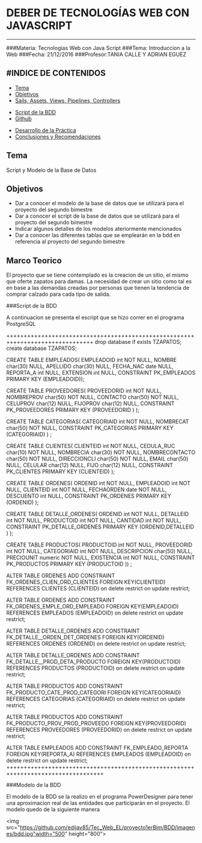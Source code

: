 # DEBER DE TECNOLOGÍAS WEB CON JAVASCRIPT
-------------------------------------------
###Materia: Tecnologias Web con Java Script
###Tema: Introduccion a la Web
###Fecha: 21/12/2016
###Profesor:TANIA CALLE Y ADRIAN EGUEZ

#INDICE DE CONTENIDOS
-------------------------------------------
- <a href="#tema">Tema</a>
- <a href="#objetivos">Objetivos</a>
- <a href="#marco-teorico">Sails, Assets, Views, Pipelines, Controllers</a>
 * <a href="#modelo_bdd">Script de la BDD</a>
 * <a href="#script_bdd">Github</a>
- <a href="#desarrollo">Desarrollo de la Práctica</a>
- <a href="#conrec">Conclusiones y Recomendaciones</a>

<a name="tema"></a>
## Tema
Script y Modelo de la Base de Datos

<a name="objetivos"></a>
## Objetivos

- Dar a conocer el modelo de la base de datos que se utilizará para el proyecto del segundo bimestre
- Dar a conocer el script de la base de datos que se utilizará para el proyecto del segundo bimestre
- Indicar algunos detalles de los modelos ateriormente mencionados
- Dar a conocer las diferentes tablas que se emplearán en la bdd en referencia al proyecto del segundo bimestre

<a name="marco-teorico"></a>
## Marco Teorico

El proyecto que se tiene contemplado es la creacion de un sitio, el mismo que oferte zapatos para damas.
La necesidad de crear un sitio como tal es en base a las demandas creadas por personas que tienen la tendencia de comprar calzado para cada tipo
de salida.




###<a name="script_bdd">Script de la BDD</a>

A continuacion se presenta el escript que se hizo correr en el programa PostgreSQL

+++++++++++++++++++++++++++++++++++++++++++++++++++++++++++++++++++++++++++++++
drop database if exists TZAPATOS;
create database TZAPATOS;

CREATE TABLE EMPLEADOS(
EMPLEADOID int NOT NULL,
NOMBRE char(30) NULL,
APELLIDO char(30) NULL,
FECHA_NAC date NULL,
REPORTA_A int NULL,
EXTENSION int NULL,
CONSTRAINT PK_EMPLEADOS PRIMARY KEY (EMPLEADOID));

CREATE TABLE PROVEEDORES(
PROVEEDORID int NOT NULL,
NOMBREPROV char(50) NOT NULL,
CONTACTO char(50) NOT NULL,
CELUPROV char(12) NULL,
FIJOPROV char(12) NULL,
CONSTRAINT PK_PROVEEDORES PRIMARY KEY
(PROVEEDORID ) );

CREATE TABLE CATEGORIAS(
CATEGORIAID int NOT NULL,
NOMBRECAT char(50) NOT NULL,
CONSTRAINT PK_CATEGORIAS PRIMARY KEY
(CATEGORIAID) ) ;

CREATE TABLE CLIENTES(
CLIENTEID int NOT NULL,
CEDULA_RUC char(10) NOT NULL,
NOMBRECIA char(30) NOT NULL,
NOMBRECONTACTO char(50) NOT NULL,
DIRECCIONCLI char(50) NOT NULL,
EMAIL char(50) NULL,
CELULAR char(12) NULL,
FIJO char(12) NULL,
CONSTRAINT PK_CLIENTES PRIMARY KEY
(CLIENTEID) );

CREATE TABLE ORDENES(
ORDENID int NOT NULL,
EMPLEADOID int NOT NULL,
CLIENTEID int NOT NULL,
FECHAORDEN date NOT NULL,
DESCUENTO int NULL,
CONSTRAINT PK_ORDENES PRIMARY KEY
(ORDENID) );


CREATE TABLE DETALLE_ORDENES(
ORDENID int NOT NULL,
DETALLEID int NOT NULL,
PRODUCTOID int NOT NULL,
CANTIDAD int NOT NULL,
CONSTRAINT PK_DETALLE_ORDENES PRIMARY KEY
(ORDENID,DETALLEID ) );

CREATE TABLE PRODUCTOS(
PRODUCTOID int NOT NULL,
PROVEEDORID int NOT NULL,
CATEGORIAID int NOT NULL,
DESCRIPCION char(50) NULL,
PRECIOUNIT numeric NOT NULL,
EXISTENCIA int NOT NULL,
CONSTRAINT PK_PRODUCTOS PRIMARY KEY
(PRODUCTOID )) ;

ALTER TABLE ORDENES
ADD CONSTRAINT FK_ORDENES_CLIEN_ORD_CLIENTES FOREIGN KEY(CLIENTEID)
REFERENCES CLIENTES (CLIENTEID)
on delete restrict on update restrict;

ALTER TABLE ORDENES ADD CONSTRAINT FK_ORDENES_EMPLE_ORD_EMPLEADO FOREIGN KEY(EMPLEADOID)
REFERENCES EMPLEADOS (EMPLEADOID)
on delete restrict on update restrict;

ALTER TABLE DETALLE_ORDENES ADD CONSTRAINT FK_DETALLE__ORDEN_DET_ORDENES FOREIGN KEY(ORDENID)
REFERENCES ORDENES (ORDENID)
on delete restrict on update restrict;

ALTER TABLE DETALLE_ORDENES ADD CONSTRAINT FK_DETALLE__PROD_DETA_PRODUCTO FOREIGN KEY(PRODUCTOID)
REFERENCES PRODUCTOS (PRODUCTOID)
on delete restrict on update restrict;

ALTER TABLE PRODUCTOS ADD CONSTRAINT FK_PRODUCTO_CATE_PROD_CATEGORI FOREIGN KEY(CATEGORIAID)
REFERENCES CATEGORIAS (CATEGORIAID)
on delete restrict on update restrict;

ALTER TABLE PRODUCTOS ADD CONSTRAINT FK_PRODUCTO_PROV_PROD_PROVEEDO FOREIGN KEY(PROVEEDORID)
REFERENCES PROVEEDORES (PROVEEDORID)
on delete restrict on update restrict;

ALTER TABLE EMPLEADOS ADD CONSTRAINT FK_EMPLEADO_REPORTA FOREIGN KEY(REPORTA_A)
REFERENCES EMPLEADOS (EMPLEADOID)
on delete restrict on update restrict;
++++++++++++++++++++++++++++++++++++++++++++++++++++++++++++++++++++++++++++++++++


###<a name="modelo_bdd">Modelo de la BDD</a>

El modelo de la BDD se la realizo en el programa PowerDesigner para tener una aproximacion real de las entidades que participarán en
el proyecto. El modelo quedo de la siguiente manera

<p align="center">

<img src="https://github.com/edijav85/Tec_Web_EL/proyecto1erBim/BDD/imagenes/bdd.jpg"width="500" height="800">

</p>
